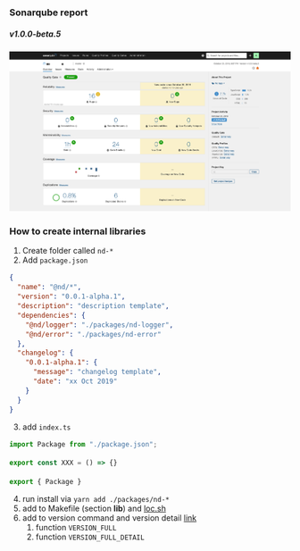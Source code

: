 ### Sonarqube report

##### v1.0.0-beta.5

![image](docs/assets/sonarqube/report-v1.0.0-beta.5.png)

### How to create internal libraries

1. Create folder called `nd-*`
2. Add `package.json`

```json
{
  "name": "@nd/*",
  "version": "0.0.1-alpha.1",
  "description": "description template",
  "dependencies": {
    "@nd/logger": "./packages/nd-logger",
    "@nd/error": "./packages/nd-error"
  },
  "changelog": {
    "0.0.1-alpha.1": {
      "message": "changelog template",
      "date": "xx Oct 2019"
    }
  }
}
```

3. add `index.ts`

```typescript
import Package from "./package.json";

export const XXX = () => {}

export { Package }
```

4. run install via `yarn add ./packages/nd-*`
5. add to Makefile (section **lib**) and [loc.sh](scripts/loc.sh)
6. add to version command and version detail [link](./src/constants/content.ts)
   1. function `VERSION_FULL`
   2. function `VERSION_FULL_DETAIL`
